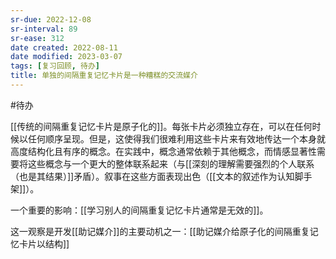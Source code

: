 ```yaml
---
sr-due: 2022-12-08
sr-interval: 89
sr-ease: 312
date created: 2022-08-11
date modified: 2023-03-07
tags: [复习回顾, 待办]
title: 单独的间隔重复记忆卡片是一种糟糕的交流媒介
---
```


#待办

[[传统的间隔重复记忆卡片是原子化的]]。每张卡片必须独立存在，可以在任何时候以任何顺序呈现。但是，这使得我们很难利用这些卡片来有效地传达一个本身就高度结构化且有序的概念。在实践中，概念通常依赖于其他概念，而情感显著性需要将这些概念与一个更大的整体联系起来（与[[深刻的理解需要强烈的个人联系（也是其结果）]]矛盾）。叙事在这些方面表现出色（[[文本的叙述作为认知脚手架]]）。

一个重要的影响：[[学习别人的间隔重复记忆卡片通常是无效的]]。

这一观察是开发[[助记媒介]]的主要动机之一：[[助记媒介给原子化的间隔重复记忆卡片以结构]]

